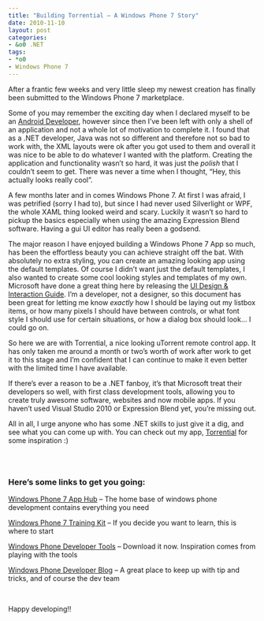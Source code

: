 ```yaml
---
title: "Building Torrential – A Windows Phone 7 Story"
date: 2010-11-10
layout: post
categories:
- &o0 .NET
tags:
- *o0
- Windows Phone 7
---
```


<p>After a frantic few weeks and very little sleep my newest creation has finally been submitted to the Windows Phone 7 marketplace.</p>  <p>Some of you may remember the exciting day when I declared myself to be an <a title="I&#39;m an Android Developer" href="http://benjii.me/2010/04/im-an-android-developer/">Android Developer</a>, however since then I’ve been left with only a shell of an application and not a whole lot of motivation to complete it. I found that as a .NET developer, Java was not so different and therefore not so bad to work with, the XML layouts were ok after you got used to them and overall it was nice to be able to do whatever I wanted with the platform. Creating the application and functionality wasn’t so hard, it was just the <em>polish</em> that I couldn’t seem to get. There was never a time when I thought, “Hey, this actually looks really cool”. </p>  <p>A few months later and in comes Windows Phone 7. At first I was afraid, I was petrified (sorry I had to), but since I had never used Silverlight or WPF, the whole XAML thing looked weird and scary. Luckily it wasn’t so hard to pickup the basics especially when using the amazing Expression Blend software. Having a gui UI editor has really been a godsend.</p>  <p>The major reason I have enjoyed building a Windows Phone 7 App so much, has been the effortless beauty you can achieve straight off the bat. With absolutely no extra styling, you can create an amazing looking app using the default templates. Of course I didn’t want just the default templates, I also wanted to create some cool looking styles and templates of my own. Microsoft have done a great thing here by releasing the <a title="UI Design &amp; Interaction Guide" href="http://windowsteamblog.com/windows_phone/b/wpdev/archive/2010/03/18/windows-phone-7-series-ui-design-amp-interaction-guide.aspx">UI Design &amp; Interaction Guide</a>. I’m a developer, not a designer, so this document has been great for letting me know <em>exactly</em> how I should be laying out my listbox items, or how many pixels I should have between controls, or what font style I should use for certain situations, or how a dialog box should look… I could go on.</p>  <p>So here we are with Torrential, a nice looking uTorrent remote control app. It has only taken me around a month or two’s worth of work after work to get it to this stage and I’m confident that I can continue to make it even better with the limited time I have available. </p>  <p>If there’s ever a reason to be a .NET fanboy, it’s that Microsoft treat their developers so well, with first class development tools, allowing you to create truly awesome software, websites and now mobile apps. If you haven’t used Visual Studio 2010 or Expression Blend yet, you’re missing out.</p>  <p>All in all, I urge anyone who has some .NET skills to just give it a dig, and see what you can come up with. You can check out my app, <a title="Torrential" href="http://benjii.me/torrential/">Torrential</a> for some inspiration :)</p>  <h3>&#160;</h3>  <h3>Here’s some links to get you going:</h3>  <p><a title="Windows Phone 7 App Hub" href="http://create.msdn.com" target="_blank">Windows Phone 7 App Hub</a> – The home base of windows phone development contains everything you need</p>  <p><a title="Windows Phone 7 Training Kit" href="http://create.msdn.com/en-US/education/catalog/article/wp7_training_kit" target="_blank">Windows Phone 7 Training Kit</a> – If you decide you want to learn, this is where to start</p>  <p><a title="Windows Phone Developer Tools" href="http://create.msdn.com/en-us/resources/downloads" target="_blank">Windows Phone Developer Tools</a> – Download it now. Inspiration comes from playing with the tools</p>  <p><a title="Windows Phone Developer Blog" href="http://windowsteamblog.com/windows_phone/b/wpdev/">Windows Phone Developer Blog</a> – A great place to keep up with tip and tricks, and of course the dev team</p>  <p>&#160;</p>  <p>Happy developing!!</p>
